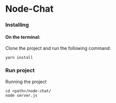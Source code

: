 # Node-Chat

### Installing

#### On the terminal:

Clone the project and run the following command:
```
yarn install
```
### Run project

Running the project
```
cd <path>/node-chat/
node server.js
```